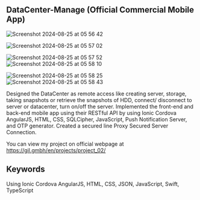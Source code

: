 ## DataCenter-Manage (Official Commercial Mobile App)

![Screenshot 2024-08-25 at 05 56 42](https://github.com/user-attachments/assets/c4651899-7e59-4d42-93c8-a98011e2b8e6)

![Screenshot 2024-08-25 at 05 57 02](https://github.com/user-attachments/assets/a8ef6255-e423-4b8e-8471-24e4c38f8500)

![Screenshot 2024-08-25 at 05 57 52](https://github.com/user-attachments/assets/e098df5c-915e-4bfd-b46f-a36ee29a3e3a)     ![Screenshot 2024-08-25 at 05 58 10](https://github.com/user-attachments/assets/264fccf9-1593-4d39-9bb5-0a2af372da96)

![Screenshot 2024-08-25 at 05 58 25](https://github.com/user-attachments/assets/a21e1ea7-4f07-48f0-a9cf-484ccca025d7)     ![Screenshot 2024-08-25 at 05 58 43](https://github.com/user-attachments/assets/84ce1eb9-53f5-44f0-aac2-448e8366f040)

Designed the DataCenter as remote access like creating server, storage, taking snapshots or retrieve the snapshots of HDD, connect/ disconnect to server or datacenter, turn on/off the server. Implemented the front-end and back-end mobile app using their RESTful API by using Ionic Cordova AngularJS, HTML, CSS, SQLCipher, JavaScript, Push Notification Server, and OTP generator. Created a secured line Proxy Secured Server Connection.

You can view my project on official webpage at https://gil.gmbh/en/projects/project_02/

## Keywords

Using Ionic Cordova AngularJS, HTML, CSS, JSON, JavaScript, Swift, TypeScript
